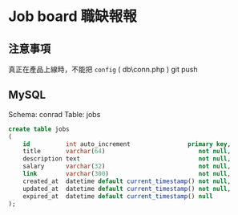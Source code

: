 # Job board 職缺報報

## 注意事項

真正在產品上線時，不能把 `config` ( db\conn.php ) git push

## MySQL

Schema: conrad
Table: jobs

```sql
create table jobs
(
    id          int auto_increment                primary key,
    title       varchar(64)                          not null,
    description text                                 not null,
    salary      varchar(32)                          not null,
    link        varchar(300)                         not null,
    created_at  datetime default current_timestamp() not null,
    updated_at  datetime default current_timestamp() not null,
    expired_at  datetime default current_timestamp() null
);
```
